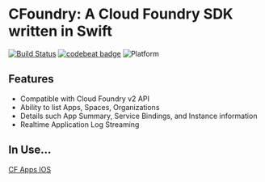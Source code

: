 # CFoundry: A Cloud Foundry SDK written in Swift
[![Build Status](https://travis-ci.org/osis/cf-ios-sdk.svg?branch=master)](https://travis-ci.org/osis/cf-ios-sdk) [![codebeat badge](https://codebeat.co/badges/5ae60e7b-4eae-4ba9-a49e-b323cc4435bf)](https://codebeat.co/projects/github-com-osis-cf-ios-sdk-master) ![Platform](https://img.shields.io/badge/platforms-iOS%209.0+-333333.svg)

## Features

- Compatible with Cloud Foundry v2 API
- Ability to list Apps, Spaces, Organizations
- Details such App Summary, Service Bindings, and Instance information
- Realtime Application Log Streaming

## In Use...

[CF Apps IOS](https://github.com/osis/cf-apps-ios)
